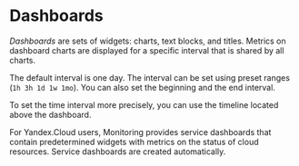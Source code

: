 # Dashboards

_Dashboards_ are sets of widgets: charts, text blocks, and titles. Metrics on dashboard charts are displayed for a specific interval that is shared by all charts.

The default interval is one day. The interval can be set using preset ranges (`1h 3h 1d 1w 1mo`). You can also set the beginning and the end interval.

To set the time interval more precisely, you can use the timeline located above the dashboard.

For Yandex.Cloud users, Monitoring provides service dashboards that contain predetermined widgets with metrics on the status of cloud resources. Service dashboards are created automatically.

